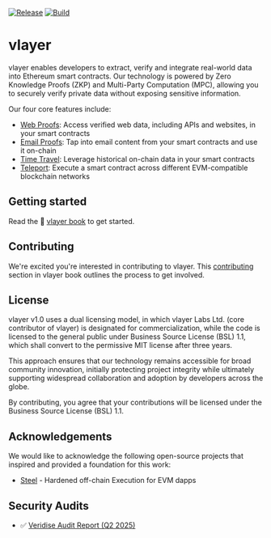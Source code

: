 [![Release](https://img.shields.io/github/v/release/vlayer-xyz/vlayer)](https://github.com/vlayer-xyz/vlayer/releases)
[![Build](https://github.com/vlayer-xyz/vlayer/actions/workflows/build_examples.yaml/badge.svg)](https://github.com/vlayer-xyz/vlayer/actions/workflows/build_examples.yaml)

# vlayer
vlayer enables developers to extract, verify and integrate real-world data into Ethereum smart contracts. Our technology is powered by Zero Knowledge Proofs (ZKP) and Multi-Party Computation (MPC), allowing you to securely verify private data without exposing sensitive information. 

Our four core features include: 
- [Web Proofs](https://book.vlayer.xyz/features/web.html): Access verified web data, including APIs and websites, in your smart contracts 
- [Email Proofs](https://book.vlayer.xyz/features/email.html): Tap into email content from your smart contracts and use it on-chain
- [Time Travel](https://book.vlayer.xyz/features/time-travel.html): Leverage historical on-chain data in your smart contracts
- [Teleport](https://book.vlayer.xyz/features/teleport.html): Execute a smart contract across different EVM-compatible blockchain networks

## Getting started

Read the 📖 [vlayer book](https://book.vlayer.xyz/introduction.html) to get started.

## Contributing

We're excited you're interested in contributing to vlayer. This [contributing](https://book.vlayer.xyz/appendix/contributing/overview.html) section in vlayer book outlines the process to get involved.

## License
vlayer v1.0 uses a dual licensing model, in which vlayer Labs Ltd. (core contributor of vlayer) is designated for commercialization, while the code is licensed to the general public under Business Source License (BSL) 1.1, which shall convert to the permissive MIT license after three years. 

This approach ensures that our technology remains accessible for broad community innovation, initially protecting project integrity while ultimately supporting widespread collaboration and adoption by developers across the globe.

By contributing, you agree that your contributions will be licensed under the Business Source License (BSL) 1.1. 

## Acknowledgements

We would like to acknowledge the following open-source projects that inspired and provided a foundation for this work:

* [Steel](https://crates.io/crates/risc0-steel) - Hardened off-chain Execution for EVM dapps

## Security Audits
- ✅ [Veridise Audit Report (Q2 2025)](./audits/audit-2025-q2-veridise.pdf)
